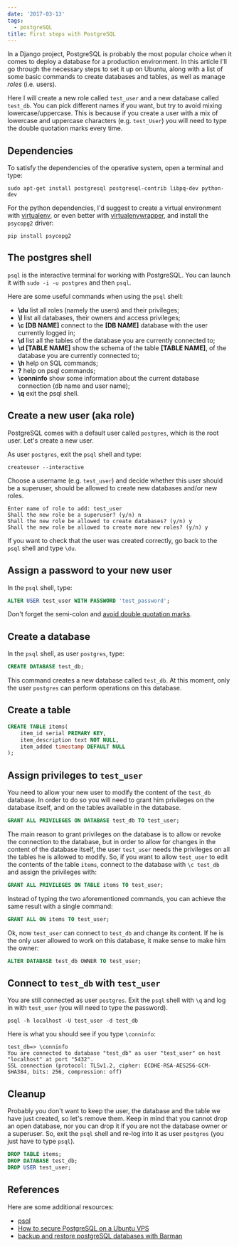 ```yaml
---
date: '2017-03-13'
tags:
  - postgreSQL
title: First steps with PostgreSQL
---
```


In a Django project, PostgreSQL is probably the most popular choice when it comes to deploy a database for a production environment. In this article I'll go through the necessary steps to set it up on Ubuntu, along with a list of some basic commands to create databases and tables, as well as manage _roles_ (i.e. users).

Here I will create a new role called `test_user` and a new database called `test_db`. You can pick different names if you want, but try to avoid mixing lowercase/uppercase. This is because if you create a user with a mix of lowercase and uppercase characters (e.g. `test_User`) you will need to type the double quotation marks every time.

## Dependencies

To satisfy the dependencies of the operative system, open a terminal and type:

```shell
sudo apt-get install postgresql postgresql-contrib libpq-dev python-dev
```

For the python dependencies, I'd suggest to create a virtual environment with [virtualenv](https://virtualenv.pypa.io/en/stable/), or even better with [virtualenvwrapper](https://www.giacomodebidda.com/posts/virtual-environments-with-virtualenvwrapper/), and install the `psycopg2` driver:

```shell
pip install psycopg2
```

## The postgres shell

`psql` is the interactive terminal for working with PostgreSQL. You can launch it with `sudo -i -u postgres` and then `psql`.

Here are some useful commands when using the `psql` shell:

- **\du** list all roles (namely the users) and their privileges;
- **\l** list all databases, their owners and access privileges;
- **\c [DB NAME]** connect to the **[DB NAME]** database with the user currently logged in;
- **\d** list all the tables of the database you are currently connected to;
- **\d [TABLE NAME]** show the schema of the table **[TABLE NAME]**, of the database you are currently connected to;
- **\h** help on SQL commands;
- **\?** help on psql commands;
- **\conninfo** show some information about the current database connection (db name and user name);
- **\q** exit the psql shell.

## Create a new user (aka role)

PostgreSQL comes with a default user called `postgres`, which is the root user. Let's create a new user.

As user `postgres`, exit the `psql` shell and type:

```shell
createuser --interactive
```

Choose a username (e.g. `test_user`) and decide whether this user should be a superuser, should be allowed to create new databases and/or new roles.

```shell
Enter name of role to add: test_user
Shall the new role be a superuser? (y/n) n
Shall the new role be allowed to create databases? (y/n) y
Shall the new role be allowed to create more new roles? (y/n) y
```

If you want to check that the user was created correctly, go back to the `psql` shell and type `\du`.

## Assign a password to your new user

In the `psql` shell, type:

```sql
ALTER USER test_user WITH PASSWORD 'test_password';
```

Don't forget the semi-colon and [avoid double quotation marks](https://lerner.co.il/2013/11/30/quoting-postgresql/).

## Create a database

In the `psql` shell, as user `postgres`, type:

```sql
CREATE DATABASE test_db;
```

This command creates a new database called `test_db`. At this moment, only the user `postgres` can perform operations on this database.

## Create a table

```sql
CREATE TABLE items(
    item_id serial PRIMARY KEY,
    item_description text NOT NULL,
    item_added timestamp DEFAULT NULL
);
```

## Assign privileges to `test_user`

You need to allow your new user to modify the content of the `test_db` database. In order to do so you will need to grant him privileges on the database itself, and on the tables available in the database.

```sql
GRANT ALL PRIVILEGES ON DATABASE test_db TO test_user;
```

The main reason to grant privileges on the database is to allow or revoke the connection to the database, but in order to allow for changes in the content of the database itself, the user `test_user` needs the privileges on all the tables he is allowed to modify. So, if you want to allow `test_user` to edit the contents of the table `items`, connect to the database with `\c test_db` and assign the privileges with:

```sql
GRANT ALL PRIVILEGES ON TABLE items TO test_user;
```

Instead of typing the two aforementioned commands, you can achieve the same result with a single command:

```sql
GRANT ALL ON items TO test_user;
```

Ok, now `test_user` can connect to `test_db` and change its content. If he is the only user allowed to work on this database, it make sense to make him the owner:

```sql
ALTER DATABASE test_db OWNER TO test_user;
```

## Connect to `test_db` with `test_user`

You are still connected as user `postgres`. Exit the `psql` shell with `\q` and log in with `test_user` (you will need to type the password).

```shell
psql -h localhost -U test_user -d test_db
```

Here is what you should see if you type `\conninfo`:

```shell
test_db=> \conninfo
You are connected to database "test_db" as user "test_user" on host "localhost" at port "5432".
SSL connection (protocol: TLSv1.2, cipher: ECDHE-RSA-AES256-GCM-SHA384, bits: 256, compression: off)
```

## Cleanup

Probably you don't want to keep the user, the database and the table we have just created, so let's remove them. Keep in mind that you cannot drop an open database, nor you can drop it if you are not the database owner or a superuser. So, exit the `psql` shell and re-log into it as user `postgres` (you just have to type `psql`).

```sql
DROP TABLE items;
DROP DATABASE test_db;
DROP USER test_user;
```

## References

Here are some additional resources:

- [psql](https://www.postgresguide.com/utilities/psql/)
- [How to secure PostgreSQL on a Ubuntu VPS](https://www.digitalocean.com/community/tutorials/how-to-secure-postgresql-on-an-ubuntu-vps)
- [backup and restore postgreSQL databases with Barman](https://www.digitalocean.com/community/tutorials/how-to-back-up-restore-and-migrate-postgresql-databases-with-barman-on-centos-7)
